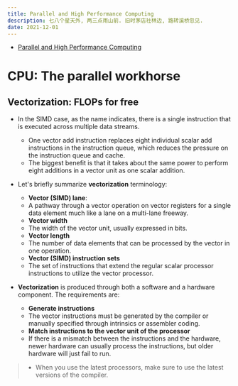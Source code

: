 ```yaml
---
title: Parallel and High Performance Computing
description: 七八个星天外, 两三点雨山前. 旧时茅店社林边, 路转溪桥忽见.
date: 2021-12-01
---
```


* [Parallel and High Performance Computing](https://www.manning.com/books/parallel-and-high-performance-computing)

# CPU: The parallel workhorse

## Vectorization: FLOPs for free

* In the SIMD case, as the name indicates, there is
  a single instruction that is executed across
  multiple data streams.
  - One vector add instruction replaces eight individual
    scalar add instructions in the instruction queue,
    which reduces the pressure on the instruction
    queue and cache.
  - The biggest benefit is that it takes about the same
    power to perform eight additions in a vector unit
    as one scalar addition.

* Let's briefly summarize **vectorization** terminology:
  - **Vector (SIMD) lane**:
  - A pathway through a vector operation on vector
    registers for a single data element much like
    a lane on a multi-lane freeway.
  - **Vector width**
  - The width of the vector unit, usually expressed in bits.
  - **Vector length**
  - The number of data elements that can be processed
    by the vector in one operation.
  - **Vector (SIMD) instruction sets**
  - The set of instructions that extend the regular
    scalar processor instructions to utilize
    the vector processor.
* **Vectorization** is produced through both a software
  and a hardware component. The requirements are:
  - **Generate instructions**
  - The vector instructions must be generated by the
    compiler or manually specified through
    intrinsics or assembler coding.
  - **Match instructions to the vector unit of the processor**
  - If there is a mismatch between the instructions and the
    hardware, newer hardware can usually process the
    instructions, but older hardware will just fail to run.

> - When you use the latest processors, make sure to use
    the latest versions of the compiler.

